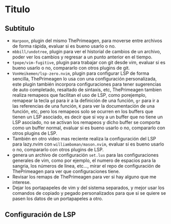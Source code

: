 # Titulo

## Subtitulo

- `Harpoon`, plugin del mismo ThePrimeagen, para moverse entre archivos de forma rápida, evaluar si es bueno usarlo o no.
- `mbbill/undotree`, plugin para ver el historial de cambios de un archivo, poder ver los cambios y regresar a un punto anterior en el tiempo.
- `tpope/vim-fugitive`, plugin para trabajar con git desde vim, evaluar si es bueno usarlo o no, compararlo con otros plugins de git.
- `VonHeikemen/lsp-zero.nvim`, plugin para configurar LSP de forma sencilla, ThePrimeagen lo usa con una configuración personalizada, este plugin también incorpora configuraciones para tener sugerencias de auto completado, resaltado de sintaxis, etc, ThePrimeagen tambien realiza remapeos que facilitan el uso de LSP, como porejemplo, remapear la tecla `gd` para ir a la definición de una función, `gr` para ir a las referencias de una función, `K` para ver la documentación de una función, etc, pero los remapeos solo se ocurren en los buffers que tienen un LSP asociado, es decir que si voy a un buffer que no tiene un LSP asociado, no se activan los remapeos y dicho buffer se comporta como un buffer normal, evaluar si es bueno usarlo o no, compararlo con otros plugins de LSP.
- También en otro video mas reciente realiza la configuración del LSP para lazy.nvim con `williamboman/mason.nvim`, evaluar si es bueno usarlo o no, compararlo con otros plugins de LSP.
- genera un archivo de configuración `set.lus` para las configuraciones generales de vim, como por ejemplo, el numero de espacios para la sangria, los números de linea, etc..., mirar el repo de configuración de ThePrimeagen para ver que configuraciones tiene.
- Revisar los remaps de ThePrimeagen para ver si hay alguno que me interese.
- Dejar los portapapeles de vim y del sistema separados, y mejor usar los comandos de copiado y pegado personalizados para que si se quiere se pasen los datos de un portapapeles a otro.

## Configuración de LSP
